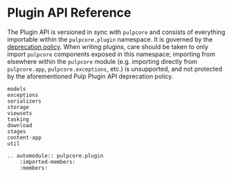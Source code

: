 

# Plugin API Reference

The Plugin API is versioned in sync with `pulpcore` and consists of everything importable within
the `pulpcore.plugin` namespace. It is governed by the
[deprecation policy](site:pulpcore/docs/dev/learn/plugin-concepts/?h=deprecation#plugin-api-stability-and-deprecation-policy).
When writing plugins, care should be taken to only import `pulpcore` components exposed in this
namespace; importing from elsewhere within the `pulpcore` module (e.g. importing directly from
`pulpcore.app`, `pulpcore.exceptions`, etc.) is unsupported, and not protected by the
aforementioned Pulp Plugin API deprecation policy.

```{toctree}
models
exceptions
serializers
storage
viewsets
tasking
download
stages
content-app
util
```

```{eval-rst}
.. automodule:: pulpcore.plugin
    :imported-members:
    :members:
```
